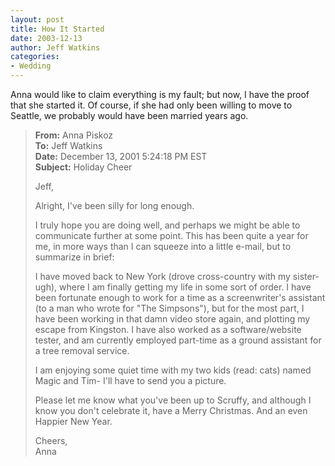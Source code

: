 ```yaml
---
layout: post
title: How It Started
date: 2003-12-13
author: Jeff Watkins
categories:
- Wedding
---
```


<p>Anna would like to claim everything is my fault; but now, I have the
proof that she started it. Of course, if she had only been willing to
move to Seattle, we probably would have been married years
ago.</p>

<blockquote>
<p> <b>From:</b> Anna Piskoz<br/>
	<b>To:</b> Jeff Watkins<br/>
	<b>Date:</b> December 13, 2001 5:24:18 PM EST<br/>
	<b>Subject:</b> Holiday Cheer </p>

<p>Jeff,</p>

<p>Alright, I've been silly for long enough.</p>

<p>I truly hope you are doing well, and perhaps we might be able to
communicate further at some point.  This has been quite a year for me, 
in more ways than I can squeeze into a little e-mail, but to summarize
in brief:</p>

<p>I have moved back to New York (drove cross-country with my sister-
ugh), where I am finally getting my life in some sort of order.  I have
been fortunate enough to work for a time as a screenwriter's assistant
(to a man who wrote for "The Simpsons"), but for the most part, I have
been working in that damn video store again, and plotting my escape
from Kingston.  I have also worked as a software/website tester, and am
currently employed part-time as a ground assistant for a tree removal
service.</p>

<p>I am enjoying some quiet time with my two kids (read: cats) named
Magic and Tim- I'll have to send you a picture.</p>

<p>Please let me know what you've been up to Scruffy, and although I
know you don't celebrate it, have a Merry Christmas.  And an even
Happier New Year.</p>

<p>Cheers,<br/>
Anna</p>

</blockquote>
